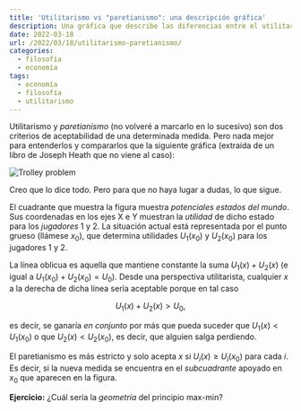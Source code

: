 ```yaml
---
title: 'Utilitarismo vs "paretianismo": una descripción gráfica'
description: Una gráfica que describe las diferencias entre el utilitarismo y el paretianismo
date: 2022-03-18
url: /2022/03/18/utilitarismo-paretianismo/
categories:
  - filosofía
  - economía
tags:
  - economía
  - filosofía
  - utilitarismo
---
```


Utilitarismo y _paretianismo_ (no volveré a marcarlo en lo sucesivo) son dos criterios de aceptabilidad de una determinada medida. Pero nada mejor para entenderlos y compararlos que la siguiente gráfica (extraída de un libro de Joseph Heath que no viene al caso):

![Trolley problem](/2022/utilitarismo_paretianismo.png)

Creo que lo dice todo. Pero para que no haya lugar a dudas, lo que sigue.

El cuadrante que muestra la figura muestra _potenciales estados del mundo_. Sus coordenadas en los ejes X e Y muestran la _utilidad_ de dicho estado para los _jugadores_ 1 y 2. La situación actual está representada por el punto grueso (llámese $x_0$), que determina utilidades $U_1(x_0)$ y $U_2(x_0)$ para los jugadores 1 y 2.

La línea oblicua es aquella que mantiene constante la suma $U_1(x) + U_2(x)$ (e igual a $U_1(x_0) + U_2(x_0) = U_0$). Desde una perspectiva utilitarista, cualquier $x$ a la derecha de dicha línea sería aceptable porque en tal caso

$$U_1(x) + U_2(x) > U_0,$$

es decir, se ganaría _en conjunto_ por más que pueda suceder que $U_1(x) < U_1(x_0)$ o que $U_2(x) < U_2(x_0)$, es decir, que alguien salga perdiendo.

El paretianismo es más estricto y solo acepta $x$ si $U_i(x) \ge U_i(x_0)$ para cada $i$. Es decir, si la nueva medida se encuentra en el _subcuadrante_ apoyado en $x_0$ que aparecen en la figura.

**Ejercicio:** ¿Cuál sería la _geometría_ del principio max-min?